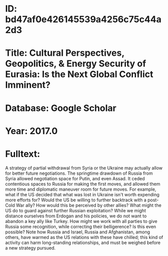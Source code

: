 # ID: bd47af0e426145539a4256c75c44a2d3
# Title: Cultural Perspectives, Geopolitics, & Energy Security of Eurasia: Is the Next Global Conflict Imminent?
# Database: Google Scholar
# Year: 2017.0
# Fulltext:
A strategy of partial withdrawal from Syria or the Ukraine may actually allow for better future negotiations.
The springtime drawdown of Russia from Syria allowed negotiation space for Putin, and even Assad.
It ceded contentious spaces to Russia for making the first moves, and allowed them more time and diplomatic maneuver room for future moves.
For example, what if the US decided that what was lost in Ukraine isn't worth expending more efforts for?
Would the US be willing to further backtrack with a post-Cold War ally?
How would this be perceived by other allies?
What might the US do to guard against further Russian exploitation?
While we might distance ourselves from Erdogan and his policies, we do not want to abandon a key ally like Turkey.
How might we work with all parties to give Russia some recognition, while correcting their belligerence?
Is this even possible?
Note how Russia and Israel, Russia and Afghanistan, among others, have warmed as the US relations with these have chilled; this kind of activity can harm long-standing relationships, and must be weighed before a new strategy pursued.